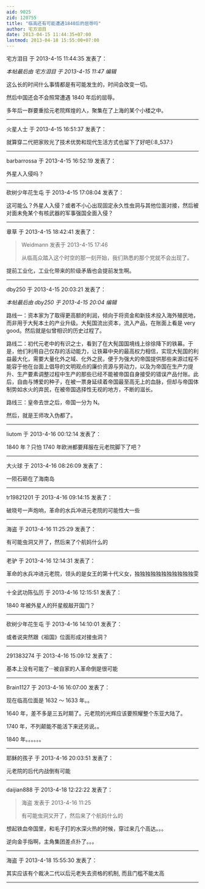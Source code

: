 ```yaml
---
aid: 9025
zid: 120755
title: "临高还有可能遭遇1840后的屈辱吗"
author: 宅方泪目
date: 2013-04-15 11:44:35+07:00
lastmod: 2013-04-18 15:55:00+07:00
---
```


宅方泪目 于 2013-4-15 11:44:35 发表了：

_本帖最后由 宅方泪目 于 2013-4-15 11:47 编辑_

这么长的时间什么事情都是有可能发生的，时间会改变一切。

然后中国还会不会照常遭遇 1840 年后的屈辱。

多年后一群要重拾元老院辉煌的人，聚集在了上海的某个小楼之中。

---

火星人士 于 2013-4-15 16:51:37 发表了：

就算穿二代把家败光了技术优势和现代生活方式也留下了好吧{:8_537:}

---

barbarrossa 于 2013-4-15 16:52:19 发表了：

外星人入侵吗？

---

砍树少年花生屯 于 2013-4-15 17:08:04 发表了：

这可能么？外星人入侵？或者不小心出现固定永久性虫洞与其他位面对接，然后被对面未免某个有核武器的军事强国全面入侵？

---

章草 于 2013-4-15 18:42:41 发表了：

> Weidmann 发表于 2013-4-15 17:46
>
> 从临高众踏入这个时空的那一刻开始，我们熟悉的那个党就不会出现了。

提前工业化，工业化带来的阶级矛盾也会提前发生啊。

---

dby250 于 2013-4-15 20:03:21 发表了：

_本帖最后由 dby250 于 2013-4-15 20:04 编辑_

路线一：资本家为了取得更高额的利润，倾向于将资金和新技术投入海外殖民地，而非用于大髡本土的产业升级。大髡国流出资本，流入产品，在账面上看是 very good。然后就是似曾相识的历史过程了。

路线二：初代元老中的有识之士，看到了在大髡国国境线上徐徐降下的铁幕。于是，他们利用自己仅存的活动能力，让铁幕中央的最高权力相信，实现大髡国的利益最大化，需要大量化外之域、化外之民，便于为强大的帝国提供那些来源过程不能容于他在台面上倡导的文明观点的廉价资源与劳动力，以及为帝国在生产力提升、生产要素调整过程中生产的那些已经不能被帝国自身接受的错误产品付账。此后，自由与博爱的种子，在被一票身延续着帝国最至高无上的血脉，但却与帝国体制势如水火的弃民，在被帝国选择性无视的地方，不断的滋长。

路线三：皇帝去世之后，帝国一分为 N。

然后，就是王师攻入伪都了。

---

liutom 于 2013-4-16 00:12:14 发表了：

1840 年？只怕 1740 年欧洲都要拜服在元老院脚下了吧？

---

大火球 于 2013-4-16 08:26:09 发表了：

一陨石砸在了海南岛

---

tr19821201 于 2013-4-16 09:14:15 发表了：

破晓号一声炮响，革命的水兵冲进元老院的可能性大一些

---

海盗 于 2013-4-16 11:25:29 发表了：

有可能虫洞又开了，然后来了个航妈什么的

---

老驴 于 2013-4-16 12:14:31 发表了：

革命的水兵冲进元老院，领头的是女王的第十代义女，独独独独独独独独独独独雯

---

十全武功陈弘历 于 2013-4-16 12:15:51 发表了：

1840 年被外星人的歼星舰敲开国门？

---

砍树少年花生屯 于 2013-4-16 14:10:01 发表了：

或者说突然跟《祖国》位面形成对接虫洞？

---

291383274 于 2013-4-16 15:09:12 发表了：

基本上没有可能了···被自家的人革命倒是很可能

---

Brain1127 于 2013-4-16 16:07:00 发表了：

现在临高位面是 1632 ～ 1633 年。。

1640 年，差不多是三五时期了。元老院的光辉应该要照耀整个东亚大陆了。

1740 年，不列颠能不能活下来还另说。。

1840 年。。。。。。

---

耶稣的孩子 于 2013-4-16 20:03:51 发表了：

元老院的后代内战倒有可能

---

daijian888 于 2013-4-18 12:22:22 发表了：

> 海盗 发表于 2013-4-16 11:25
>
> 有可能虫洞又开了，然后来了个航妈什么的

想起铁血帝国里，和毛子打的水深火热的时候，穿过来几个高达。。。

逆向金手指啊，主角集团差点扑了。。。

---

海盗 于 2013-4-18 15:55:30 发表了：

其实应该有个裁决二代以后元老失去资格的机制, 而且门槛不能太高

---
